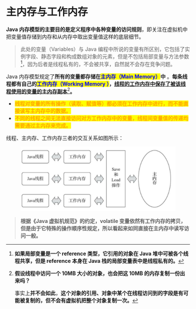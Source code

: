# 主内存与工作内存

**Java 内存模型的主要目的是定义程序中各种变量的访问规则**，即关注在虚拟机中把变量值存储到内存和从内存中取出变量值这样的底层细节。

> 此处的变量（Variables）与 Java 编程中所说的变量有所区别，它包括了实例字段、静态字段和构成数组对象的元素，但是不包括局部变量与方法参数[^1]，因为后者是线程私有的，不会被共享，自然就不会存在竞争问题。

Java 内存模型规定了**所有的变量都存储在**<mark style="color:blue;">**主内存（Main Memory）**</mark>**中** 。**每条线程都有自己的**<mark style="color:blue;">**工作内存（Working Memory ）**</mark>**，**[**线程的工作内存中保存了被该线程使用的变量的主内存副本**](#user-content-fn-2)[^2]**。**

* <mark style="color:orange;">**线程对变量的所有操作（读取、赋值等）都必须在工作内存中进行，而不能直接读写主内存中的数据。**</mark>
* <mark style="color:orange;">**不同的线程之间无法直接访问对方工作内存中的变量，线程间变量值的传递均需要通过主内存来完成。**</mark>

线程、主内存、工作内存三者的交互关系如图所示：

<figure><img src="../../../.gitbook/assets/image.png" alt=""><figcaption></figcaption></figure>

> **根据《Java 虚拟机规范》的约定，volatile 变量依然有工作内存的拷贝，但是由于它特殊的操作顺序性规定，所以看起来如同直接在主内存中读写访问一般。**



[^1]: **如果局部变量是一个 reference 类型，它引用的对象在 Java 堆中可被各个线程共享，但是 reference 本身在 Java 栈的局部变量表中是线程私有的。**

[^2]: **假设线程中访问一个 10MB 大小的对象，也会把这 10MB 的内存复制一份出来吗？**

    事实上**并不会如此**，**这个对象的引用、对象中某个在线程访问到的字段是有可能被复制的，但不会有虚拟机把整个对象复制一次。**
